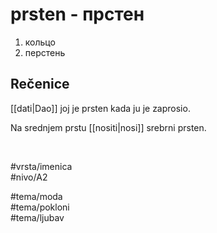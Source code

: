 # prsten - прстен

1. кольцо  
2. перстень

## Rečenice

[[dati|Dao]] joj je prsten kada ju je zaprosio.

Na srednjem prstu [[nositi|nosi]] srebrni prsten.

<br>

#vrsta/imenica  
#nivo/A2  

#tema/moda  
#tema/pokloni  
#tema/ljubav  
